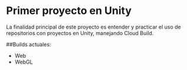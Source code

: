 

# Primer proyecto en Unity


La finalidad principal de este proyecto es entender y practicar el uso de repositorios con proyectos en Unity, manejando Cloud Build.


##Builds actuales:

 * Web
 * WebGL
